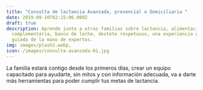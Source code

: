 ```yaml
---
title: "Consulta de lactancia Avanzada, presencial o Domiciliaria "
date: 2019-09-10T02:15:06.000Z
draft: true
description: Aprende junto a otras familias sobre lactancia, alimentación
  complementaria, banco de leche, destete respetuoso, una experiencia grupal
  guiada de la mano de expertos.
img: images/plash2.webp,
icon: /images/consulta-avanzada-01.jpg
---
```


La familia estará contigo desde los primeros días, crear un equipo capacitado para ayudarte, sin mitos y con información adecuada, va a darte más herramientas para poder cumplir tus metas de lactancia.